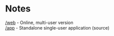 # Notes

[/web](https://github.com/cypnk/Notes/tree/main/web) - Online, multi-user version  
[/app](https://github.com/cypnk/Notes/tree/main/app) - Standalone single-user application (source)  
